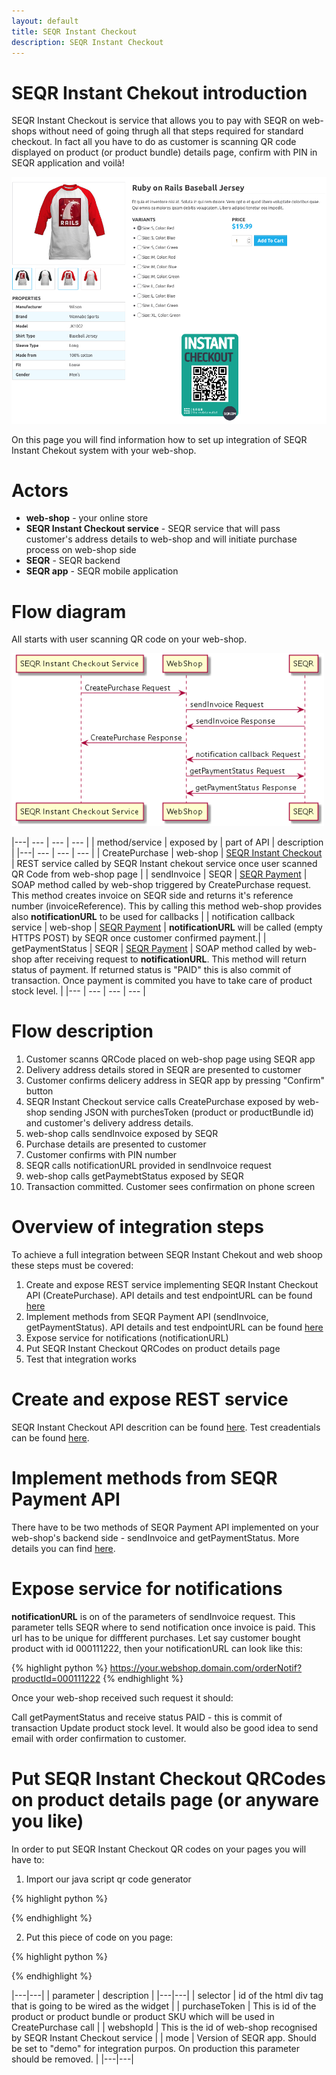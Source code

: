 ```yaml
---
layout: default
title: SEQR Instant Checkout
description: SEQR Instant Checkout
---
```


# SEQR Instant Chekout introduction

SEQR Instant Checkout is service that allows you to pay with SEQR on web-shops without need of going thrugh all that steps required for standard checkout.
In fact all you have to do as customer is scanning QR code displayed on product (or product bundle) details page, confirm with PIN in SEQR application and voilà!


<img src="/assets/images/instantcheckout/productdetailssample.png" width="600px"/>


On this page you will find information how to set up integration of SEQR Instant Chekout system with your web-shop.


# Actors

* <b>web-shop</b> - your online store
* <b>SEQR Instant Checkout service</b> - SEQR service that will pass customer's address details to web-shop and will initiate purchase process on web-shop side
* <b>SEQR</b> - SEQR backend 
* <b>SEQR app</b> - SEQR mobile application


# Flow diagram

All starts with user scanning QR code on your web-shop.

<img src="/assets/images/instantcheckout/instantCkeckoutFlowDiagram.png" width="500px"/>

|---| --- | --- | --- |
| method/service | exposed by | part of API | description |
|---| --- | --- | --- |
| CreatePurchase | web-shop | [SEQR Instant Checkout](/merchant/reference/instantcheckoutapi.html) | REST service called by SEQR Instant chekout service once user scanned QR Code from web-shop page |
| sendInvoice | SEQR | [SEQR Payment](/merchant/reference/api.html) | SOAP method called by web-shop triggered by CreatePurchase request. This method creates invoice on SEQR side and returns it's reference number (invoiceReference). This by calling this method web-shop provides also <b>notificationURL</b> to be used for callbacks |
| notification callback service | web-shop | [SEQR Payment](/merchant/reference/api.html) | <b>notificationURL</b> will be called (empty HTTPS POST) by SEQR once customer confirmed payment.|
| getPaymentStatus | SEQR | [SEQR Payment](/merchant/reference/api.html) | SOAP method called by web-shop after receiving request to <b>notificationURL</b>. This method will return status of payment. If returned status is "PAID" this is also commit of transaction. Once payment is commited you have to take care of product stock level. |
|--- | --- | --- | --- |

# Flow description

1. Customer scanns QRCode placed on web-shop page using SEQR app
2. Delivery address details stored in SEQR are presented to customer
3. Customer confirms delicery address in SEQR app by pressing "Confirm" button
4. SEQR Instant Checkout service calls CreatePurchase exposed by web-shop sending JSON with purchesToken (product or productBundle id) and customer's delivery address details.
5. web-shop calls sendInvoice exposed by SEQR
6. Purchase details are presented to customer
7. Customer confirms with PIN number
8. SEQR calls notificationURL provided in sendInvoice request
9. web-shop calls getPaymebtStatus exposed by SEQR
10. Transaction committed. Customer sees confirmation on phone screen


# Overview of integration steps
To achieve a full integration between SEQR Instant Chekout and web shoop these steps must be covered:

1. Create and expose REST service implementing SEQR Instant Checkout API (CreatePurchase).
API details and test endpointURL can be found [here](/merchant/reference/instantcheckoutapi.html)
2. Implement methods from SEQR Payment API (sendInvoice, getPaymentStatus).
API details and test endpointURL can be found [here](/merchant/reference/api.html)
3. Expose service for notifications (notificationURL)
4. Put SEQR Instant Checkout QRCodes on product details page
5. Test that integration works

# Create and expose REST service
SEQR Instant Checkout API descrition can be found [here](/merchant/reference/instantcheckoutapi.html).
Test creadentials can be found [here](/merchant/reference/signup.html).

# Implement methods from SEQR Payment API
There have to be two methods of SEQR Payment API implemented on your web-shop's backend side - sendInvoice and getPaymentStatus.
More details you can find [here](/merchant/reference/api.html).

# Expose service for notifications
<b>notificationURL</b> is on of the parameters of sendInvoice request. This parameter tells SEQR where to send notification once invoice is paid.
This url has to be unique for diffferent purchases. Let say customer bought product with id 000111222, then your notificationURL can look like this:

{% highlight python %}
   https://your.webshop.domain.com/orderNotif?productId=000111222
{% endhighlight %}

Once your web-shop received such request it should:

Call getPaymentStatus and receive status PAID - this is commit of transaction
Update product stock level.
It would also be good idea to send email with order confirmation to customer.

# Put SEQR Instant Checkout QRCodes on product details page (or anyware you like)
In order to put SEQR Instant Checkout QR codes on your pages you will have to:

1. Import our java script qr code generator

{% highlight python %}
<div id="qrcode"></div>
<script src="http://cdn.seqr.com/seqr-services-dev/wss-dev/seqrQRCode-0.0.3.min.js"></script>
{% endhighlight %}

2. Put this piece of code on you page:

{% highlight python %}
<div id="qrcode"></div>
  
<script>
    $(document).ready(function() {
        seqrQRCode.qrCode({
            selector: '#qrcode',
            purchaseToken: some_token_recognized_by_webshop,
            webshopId: 'example_shop_id',
            mode: 'demo'
        });
    })
</script>

{% endhighlight %}

|---|---|
| parameter | description |
|---|---|
| selector | id of the html div tag that is going to be wired as the widget |
| purchaseToken | This is id of the product or product bundle or product SKU which will be used in CreatePurchase call |
| webshopId | This is the id of web-shop recognised by SEQR Instant Checkout service |
| mode | Version of SEQR app. Should be set to "demo" for integration purpos. On production this parameter should be removed. |
|---|---|
